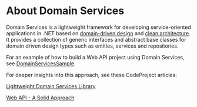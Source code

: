 # About Domain Services

Domain Services is a lightweight framework for developing service-oriented applications in .NET based on [domain-driven design](https://martinfowler.com/bliki/DomainDrivenDesign.html) and [clean architecture](https://blog.cleancoder.com/uncle-bob/2012/08/13/the-clean-architecture.html). It provides a collection of generic interfaces and abstract base classes for domain driven design types such as entities, services and repositories.

For an example of how to build a Web API project using Domain Services, see [DomainServicesSample](https://github.com/larsmichael/DomainServicesSample).

For deeper insights into this approach, see these CodeProject articles:

[Lightweight Domain Services Library](https://www.codeproject.com/Articles/730191/Lightweight-Domain-Services-Library)

[Web API - A Solid Approach](https://www.codeproject.com/Articles/1066348/Web-API-A-Solid-Approach)